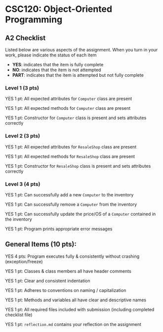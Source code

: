 # CSC120: Object-Oriented Programming
## A2 Checklist

Listed below are various aspects of the assignment.  When you turn in your work, please indicate the status of each item

- **YES**: indicates that the item is fully complete
- **NO**: indicates that the item is not attempted
- **PART**: indicates that the item is attempted but not fully complete

### Level 1 (3 pts)

YES 1 pt: All expected attributes for `Computer` class are present

YES 1 pt: All expected methods for `Computer` class are present

YES 1 pt: Constructor for `Computer` class is present and sets attributes correctly

### Level 2 (3 pts)

YES 1 pt: All expected attributes for `ResaleShop` class are present

YES 1 pt: All expected methods for `ResaleShop` class are present

YES 1 pt: Constructor for `ResaleShop` class is present and sets attributes correctly

### Level 3 (4 pts)

YES 1 pt: Can successfully add a new `Computer` to the inventory

YES 1 pt: Can successfully remove a `Computer` from the inventory

YES 1 pt: Can successfully update the price/OS of a `Computer` contained in the inventory

YES 1 pt: Program prints appropriate error messages

## General Items (10 pts):

YES 4 pts: Program executes fully & consistently without crashing (exception/freeze)

YES 1 pt: Classes & class members all have header comments

YES 1 pt: Clear and consistent indentation

YES 1 pt: Adheres to conventions on naming / capitalization

YES 1 pt: Methods and variables all have clear and descriptive names

YES 1 pt: All required files included with submission (including completed checklist file)

YES 1 pt: `reflection.md` contains your reflection on the assignment
